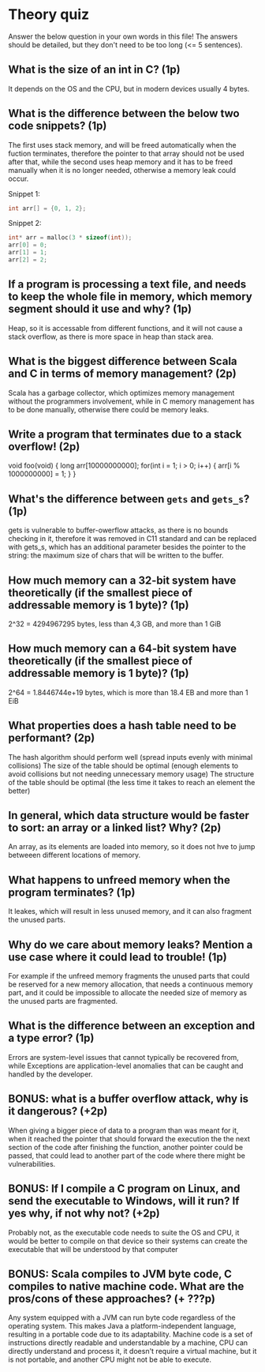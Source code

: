 # Theory quiz

Answer the below question in your own words in this file! The answers should be detailed, but they don't need to be too long
(<= 5 sentences).

## What is the size of an int in C? (1p)
It depends on the OS and the CPU, but in modern devices usually 4 bytes.

## What is the difference between the below two code snippets? (1p)
The first uses stack memory, and will be freed automatically when the fuction terminates, therefore the pointer to that array should not be used after that, while the second uses heap memory and it has to be freed manually when it is no longer needed, otherwise a memory leak could occur.

Snippet 1:
```c
int arr[] = {0, 1, 2};
```

Snippet 2:
```c
int* arr = malloc(3 * sizeof(int));
arr[0] = 0;
arr[1] = 1;
arr[2] = 2;
```

## If a program is processing a text file, and needs to keep the whole file in memory, which memory segment should it use and why? (1p) 
Heap, so it is accessable from different functions, and it will not cause a stack overflow, as there is more space in heap than stack area.

## What is the biggest difference between Scala and C in terms of memory management? (2p) 
Scala has a garbage collector, which optimizes memory management without the programmers involvement, while in C memory management has to be done manually, otherwise there could be memory leaks.

## Write a program that terminates due to a stack overflow! (2p)
void foo(void)
{
  long arr[10000000000];
  for(int i = 1; i > 0; i++)
  {
    arr[i % 1000000000] = 1;
  }
}

## What's the difference between `gets` and `gets_s`? (1p)
gets is vulnerable to buffer-owerflow attacks, as there is no bounds checking in it, therefore it was removed in C11 standard and can be replaced with gets_s, which has an additional parameter besides the pointer to the string: the maximum size of chars that will be written to the buffer.

## How much memory can a 32-bit system have theoretically (if the smallest piece of addressable memory is 1 byte)? (1p)
2^32 = 4294967295 bytes, less than 4,3 GB, and more than 1 GiB

## How much memory can a 64-bit system have theoretically (if the smallest piece of addressable memory is 1 byte)? (1p)
2^64 = 1.8446744e+19 bytes, which is more than 18.4 EB and more than 1 EiB

## What properties does a hash table need to be performant? (2p)
The hash algorithm should perform well (spread inputs evenly with minimal collisions)
The size of the table should be optimal (enough elements to avoid collisions but not needing unnecessary memory usage)
The structure of the table should be optimal (the less time it takes to reach an element the better)

## In general, which data structure would be faster to sort: an array or a linked list? Why? (2p)
An array, as its elements are loaded into memory, so it does not hve to jump betweeen different locations of memory.

## What happens to unfreed memory when the program terminates? (1p)
It leakes, which will result in less unused memory, and it can also fragment the unused parts.

## Why do we care about memory leaks? Mention a use case where it could lead to trouble! (1p)
For example if the unfreed memory fragments the unused parts that could be reserved for a new memory allocation, that needs a continuous memory part, and it could be impossible to allocate the needed size of memory as the unused parts are fragmented.

## What is the difference between an exception and a type error? (1p)
Errors are system-level issues that cannot typically be recovered from, while Exceptions are application-level anomalies that can be caught and handled by the developer.

## BONUS: what is a buffer overflow attack, why is it dangerous? (+2p)
When giving a bigger piece of data to a program than was meant for it, when it reached the pointer that should forward the execution the the next section of the code after finishing the function, another pointer could be passed, that could lead to another part of the code where there might be vulnerabilities.

## BONUS: If I compile a C program on Linux, and send the executable to Windows, will it run? If yes why, if not why not? (+2p)
Probably not, as the executable code needs to suite the OS and CPU, it would be better to compile on that device so their systems can create the executable that will be understood by that computer

## BONUS: Scala compiles to JVM byte code, C compiles to native machine code. What are the pros/cons of these approaches? (+ ???p)
Any system equipped with a JVM can run byte code regardless of the operating system. This makes Java a platform-independent language, resulting in a portable code due to its adaptability.
Machine code is a set of instructions directly readable and understandable by a machine, CPU can directly understand and process it, it doesn't require a virtual machine, but it is not portable, and another CPU might not be able to execute.



















